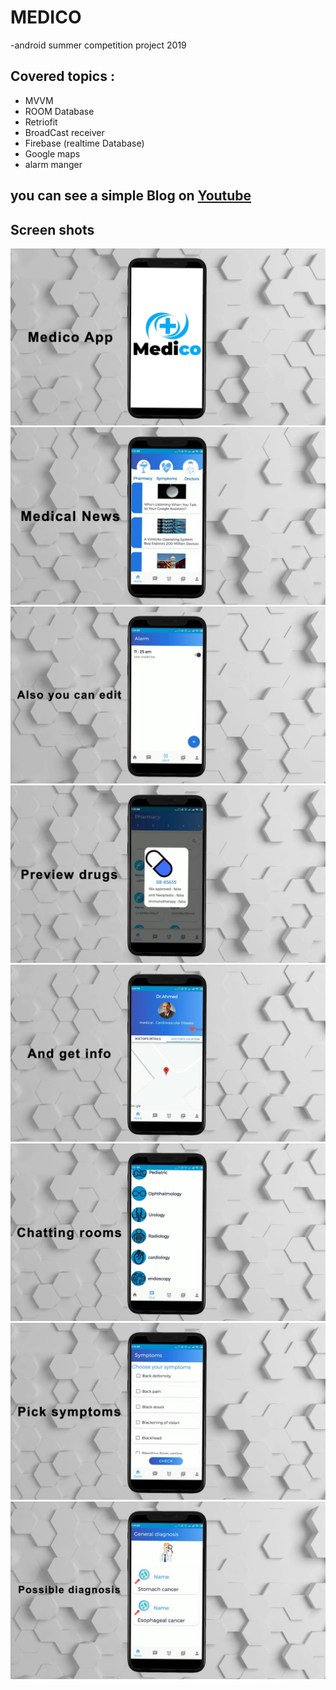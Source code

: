 # MEDICO
-android summer competition project 2019
## Covered topics : 
 * MVVM
 * ROOM Database
 * Retriofit
 * BroadCast receiver
 * Firebase (realtime Database)
 * Google maps
 * alarm manger
 
 ## you can see a simple Blog on [Youtube](https://www.youtube.com/watch?v=Q4R8Wv8khkk)
 
 ## Screen shots
 ![](p1.jpeg)
 ![](p2.jpeg)
 ![](p3.jpeg)
  ![](p4.jpeg)
   ![](p5.jpeg)
    ![](p6.jpeg)
     ![](p7.jpeg)
      ![](p8.jpeg)
